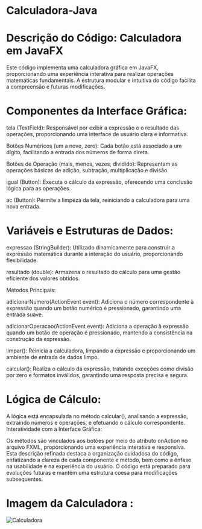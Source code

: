 # Calculadora-Java

# Descrição do Código: Calculadora em JavaFX

Este código implementa uma calculadora gráfica em JavaFX, proporcionando uma experiência interativa para realizar operações matemáticas fundamentais. A estrutura modular e intuitiva do código facilita a compreensão e futuras modificações.

# Componentes da Interface Gráfica:

tela (TextField): Responsável por exibir a expressão e o resultado das operações, proporcionando uma interface de usuário clara e informativa.

Botões Numéricos (um a nove, zero): Cada botão está associado a um dígito, facilitando a entrada dos números de forma direta.

Botões de Operação (mais, menos, vezes, dividido): Representam as operações básicas de adição, subtração, multiplicação e divisão.

igual (Button): Executa o cálculo da expressão, oferecendo uma conclusão lógica para as operações.

ac (Button): Permite a limpeza da tela, reiniciando a calculadora para uma nova entrada.

# Variáveis e Estruturas de Dados:

expressao (StringBuilder): Utilizado dinamicamente para construir a expressão matemática durante a interação do usuário, proporcionando flexibilidade.

resultado (double): Armazena o resultado do cálculo para uma gestão eficiente dos valores obtidos.

Métodos Principais:

adicionarNumero(ActionEvent event): Adiciona o número correspondente à expressão quando um botão numérico é pressionado, garantindo uma entrada suave.

adicionarOperacao(ActionEvent event): Adiciona a operação à expressão quando um botão de operação é pressionado, mantendo a consistência na construção da expressão.

limpar(): Reinicia a calculadora, limpando a expressão e proporcionando um ambiente de entrada de dados limpo.

calcular(): Realiza o cálculo da expressão, tratando exceções como divisão por zero e formatos inválidos, garantindo uma resposta precisa e segura.

# Lógica de Cálculo:

A lógica está encapsulada no método calcular(), analisando a expressão, extraindo números e operações, e efetuando o cálculo correspondente.
Interatividade com a Interface Gráfica:

Os métodos são vinculados aos botões por meio do atributo onAction no arquivo FXML, proporcionando uma experiência interativa e responsiva.
Esta descrição refinada destaca a organização cuidadosa do código, enfatizando a clareza de cada componente e método, bem como a ênfase na usabilidade e na experiência do usuário. O código está preparado para evoluções futuras e mantém uma estrutura coesa para modificações subsequentes.

# Imagem da Calculadora : 
![Calculadora](https://github.com/TIOSAMBR/Calculadora-Java/assets/102129312/5f3cdd4f-1da3-4f81-aa0d-8e2c32ac96f6)

